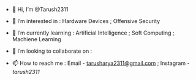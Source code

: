 - 👋 Hi, I’m @Tarush2311

- 👀 I’m interested in :
          Hardware Devices ;
          Offensive Security
          
- 🌱 I’m currently learning :
          Artificial Intelligence ;
          Soft Computing ;
          Machiene Learning
          
- 💞️ I’m looking to collaborate on :

- 📫 How to reach me :
        Email - tarusharya2311@gmail.com ;
        Instagram - _tarush2311_

<!---
Tarush2311/Tarush2311 is a ✨ special ✨ repository because its `README.md` (this file) appears on your GitHub profile.
You can click the Preview link to take a look at your changes.
--->
